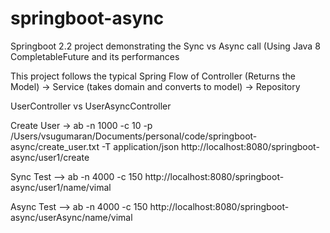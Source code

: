 # springboot-async

Springboot 2.2 project demonstrating the Sync vs Async call (Using Java 8 CompletableFuture and its performances

This project follows the typical Spring Flow of Controller (Returns the Model) -> Service (takes domain and converts to
model) -> Repository

UserController vs UserAsyncController

Create User -> ab -n 1000 -c 10 -p /Users/vsugumaran/Documents/personal/code/springboot-async/create_user.txt -T
application/json  http://localhost:8080/springboot-async/user1/create

Sync Test --> ab -n 4000 -c 150 http://localhost:8080/springboot-async/user1/name/vimal

Async Test --> ab -n 4000 -c 150 http://localhost:8080/springboot-async/userAsync/name/vimal
